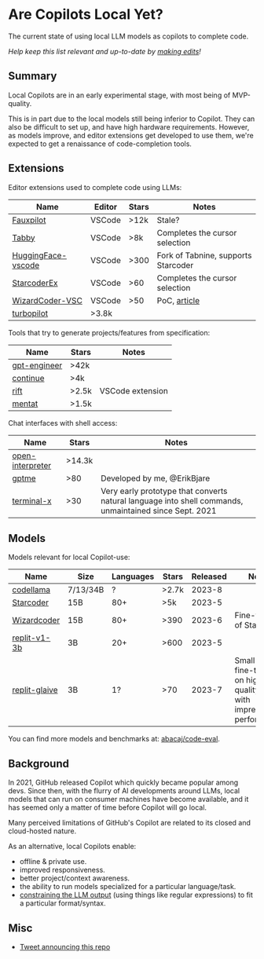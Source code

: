# Are Copilots Local Yet?

The current state of using local LLM models as copilots to complete code.

*Help keep this list relevant and up-to-date by [making edits][edit]!*

[edit]: https://github.com/ErikBjare/are-copilots-local-yet/edit/master/README.md


## Summary

Local Copilots are in an early experimental stage, with most being of MVP-quality.

This is in part due to the local models still being inferior to Copilot. They can also be difficult to set up, and have high hardware requirements. However, as models improve, and editor extensions get developed to use them, we're expected to get a renaissance of code-completion tools.


## Extensions

Editor extensions used to complete code using LLMs:

| Name        | Editor | Stars | Notes   |
|-------------|--------|-------|---------|
| [Fauxpilot][fauxpilot]   | VSCode | >12k  | Stale?  |
| [Tabby][tabby] | VSCode | >8k | Completes the cursor selection  |
| [HuggingFace-vscode][hf-vscode] | VSCode | >300  | Fork of Tabnine, supports Starcoder |
| [StarcoderEx][sc-ex] | VSCode | >60   | Completes the cursor selection |
| [WizardCoder-VSC][wc-vsc] | VSCode | >50   | PoC, [article][wc-vsc-blog] |
| [turbopilot][turbopilot] | >3.8k |      |

[fauxpilot]: https://github.com/fauxpilot/fauxpilot
[tabby]: https://github.com/TabbyML/tabby
[hf-vscode]: https://github.com/huggingface/huggingface-vscode
[sc-ex]: https://github.com/Lisoveliy/StarCoderEx
[wc-vsc]: https://github.com/mzbac/wizardCoder-vsc
[wc-vsc-blog]: https://medium.com/@anchen.li/build-your-own-copliot-using-open-source-llm-ff9da556cb09
[turbopilot]: https://github.com/ravenscroftj/turbopilot


Tools that try to generate projects/features from specification:

| Name         | Stars | Notes   |
|--------------|-------|---------|
| [gpt-engineer][gpt-engineer] | >42k  |         |
| [continue][continue]     | >4k   |         |
| [rift][rift]         | >2.5k | VSCode extension |
| [mentat][mentat]       | >1.5k |         |

[gpt-engineer]: https://github.com/AntonOsika/gpt-engineer
[mentat]: https://github.com/biobootloader/mentat
[rift]: https://github.com/morph-labs/rift
[continue]: https://github.com/continuedev/continue


Chat interfaces with shell access:

| Name         | Stars | Notes   |
|--------------|-------|---------|
| [open-interpreter][oi] | >14.3k  |         |
| [gptme][gptme] | >80 | Developed by me, @ErikBjare |
| [terminal-x][terminal-x] | >30 | Very early prototype that converts natural language into shell commands, unmaintained since Sept. 2021 |


[oi]: https://github.com/KillianLucas/open-interpreter
[gptme]: https://github.com/ErikBjare/gptme
[terminal-x]: https://github.com/davidfant/terminal-x


## Models

Models relevant for local Copilot-use:

| Name        | Size | Languages | Stars | Released | Notes |
|-------------|------|-----------|-------|----------|-------|
| [codellama][codellama]   | 7/13/34B | ?        | >2.7k   | 2023-8  | |
| [Starcoder][starcoder]   | 15B | 80+        | >5k   | 2023-5  |       |
| [Wizardcoder][wc-v1] | 15B | 80+        | >390  | 2023-6  | Fine-tuning of Starcoder |
| [replit-v1-3b][replit-v1] | 3B | 20+        | >600  | 2023-5  |      |
| [replit-glaive][replit-glaive] | 3B | 1?        | >70   | 2023-7  | Small model fine-tuned on high-quality data, with impressive performance. |

You can find more models and benchmarks at: [abacaj/code-eval][code-eval].

[starcoder]: https://github.com/bigcode-project/starcoder
[wc-v1]: https://huggingface.co/WizardLM/WizardCoder-15B-V1.0
[replit-v1]: https://huggingface.co/replit/replit-code-v1-3b
[replit-glaive]: https://huggingface.co/sahil2801/replit-code-instruct-glaive
[code-eval]: https://github.com/abacaj/code-eval
[codellama]: https://github.com/facebookresearch/codellama

## Background

In 2021, GitHub released Copilot which quickly became popular among devs. Since then, with the flurry of AI developments around LLMs, local models that can run on consumer machines have become available, and it has seemed only a matter of time before Copilot will go local.

Many perceived limitations of GitHub's Copilot are related to its closed and cloud-hosted nature. 

As an alternative, local Copilots enable:

- offline & private use.
- improved responsiveness.
- better project/context awareness.
- the ability to run models specialized for a particular language/task.
- [constraining the LLM output](https://twitter.com/ErikBjare/status/1656731582001020928) (using things like regular expressions) to fit a particular format/syntax.

## Misc

 - [Tweet announcing this repo](https://twitter.com/ErikBjare/status/1681616666600394753)
